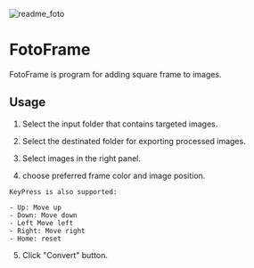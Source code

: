 ![readme_foto](https://user-images.githubusercontent.com/79262914/182081306-0cd420ef-73a3-4cbc-98f3-8303229ce09a.png)

# FotoFrame

FotoFrame is program for adding square frame to images.

## Usage

1. Select the input folder that contains targeted images.

2. Select the destinated folder for exporting processed images.

3. Select images in the right panel.

4. choose preferred frame color and image position.
```
KeyPress is also supported:

- Up: Move up
- Down: Move down
- Left Move left
- Right: Move right
- Home: reset
```
5. Click "Convert" button.
